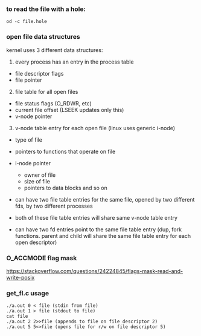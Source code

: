 ### to read the file with a hole:
`od -c file.hole`

### open file data structures
kernel uses 3 different data structures:

1. every process has an entry in the process table
- file descriptor flags
- file pointer

2. file table for all open files
- file status flags (O_RDWR, etc)
- current file offset (LSEEK updates only this)
- v-node pointer

3. v-node table entry for each open file (linux uses generic i-node)
- type of file
- pointers to functions that operate on file
- i-node pointer
  - owner of file
  - size of file
  - pointers to data blocks and so on

- can have two file table entries for the same file, opened by two different fds, by two different processes
- both of these file table entries will share same v-node table entry
- can have two fd entries point to the same file table entry (dup, fork functions. parent and child will share the same file table entry for each open descriptor)

### O_ACCMODE flag mask
https://stackoverflow.com/questions/24224845/flags-mask-read-and-write-posix


### get_fl.c usage
```
./a.out 0 < file (stdin from file)
./a.out 1 > file (stdout to file)
cat file
./a.out 2 2>>file (appends to file on file descriptor 2)
./a.out 5 5<>file (opens file for r/w on file descriptor 5)
```
